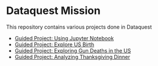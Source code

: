 # Dataquest Mission
This repository contains various projects done in Dataquest

- [Guided Project: Using Jupyter Notebook](https://github.com/lyustefan/Python/blob/master/Jupyter.ipynb)
- [Guided Project: Explore US Birth](https://github.com/lyustefan/Python/blob/master/US_birth.ipynb)
- [Guided Project: Exploring Gun Deaths in the US](https://github.com/lyustefan/Python/blob/master/gun_deaths.ipynb)
- [Guided Project: Analyzing Thanksgiving Dinner](https://github.com/lyustefan/Python/blob/master/Thanksgiving.ipynb)
